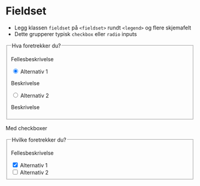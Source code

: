 # Fieldset <mark data-badge="Alfa"></mark>

- Legg klassen `fieldset` på `<fieldset>` rundt `<legend>` og flere skjemafelt
- Dette grupperer typisk `checkbox` eller `radio` inputs

<Story layout="grid">
<fieldset class="styles.fieldset">
  <legend>Hva foretrekker du?</legend>
  <p>Fellesbeskrivelse</p>
  <div class="styles.field">
    <input type="radio" class="styles.input" name="my-radio" checked />
    <label>Alternativ 1</label>
    <p>Beskrivelse</p>
  </div>
  <div class="styles.field">
    <input type="radio" class="styles.input" name="my-radio" />
    <label>Alternativ 2</label>
    <p>Beskrivelse</p>
  </div>
</fieldset>
</Story>

Med checkboxer
<Story layout="grid">
<fieldset class="styles.fieldset">
  <legend>Hvilke foretrekker du?</legend>
  <p>Fellesbeskrivelse</p>
  <div class="styles.field">
    <input type="checkbox" class="styles.input" name="my-check" checked />
    <label>Alternativ 1</label>
  </div>
  <div class="styles.field">
    <input type="checkbox" class="styles.input" name="my-check" />
    <label>Alternativ 2</label>
  </div>
</fieldset>
</Story>